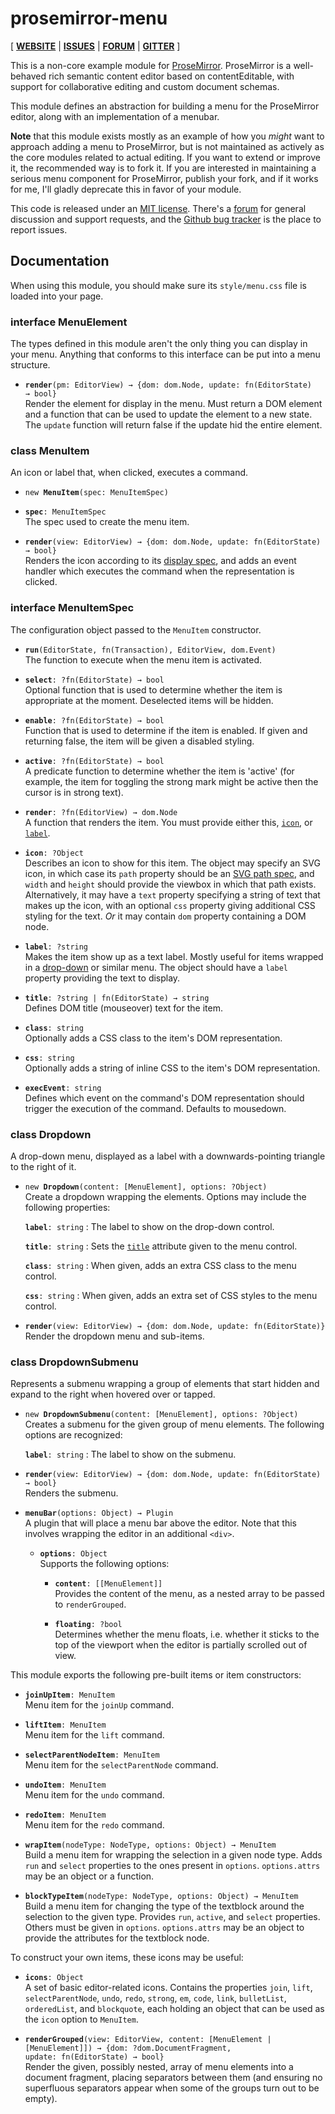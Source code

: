# prosemirror-menu

[ [**WEBSITE**](http://prosemirror.net) | [**ISSUES**](https://github.com/prosemirror/prosemirror-menu/issues) | [**FORUM**](https://discuss.prosemirror.net) | [**GITTER**](https://gitter.im/ProseMirror/prosemirror) ]

This is a non-core example module for [ProseMirror](http://prosemirror.net).
ProseMirror is a well-behaved rich semantic content editor based on
contentEditable, with support for collaborative editing and custom
document schemas.

This module defines an abstraction for building a menu for the
ProseMirror editor, along with an implementation of a menubar.

**Note** that this module exists mostly as an example of how you
_might_ want to approach adding a menu to ProseMirror, but is not
maintained as actively as the core modules related to actual editing.
If you want to extend or improve it, the recommended way is to fork
it. If you are interested in maintaining a serious menu component for
ProseMirror, publish your fork, and if it works for me, I'll gladly
deprecate this in favor of your module.

This code is released under an
[MIT license](https://github.com/prosemirror/prosemirror/tree/master/LICENSE).
There's a [forum](http://discuss.prosemirror.net) for general
discussion and support requests, and the
[Github bug tracker](https://github.com/prosemirror/prosemirror-menu/issues)
is the place to report issues.

## Documentation

When using this module, you should make sure its `style/menu.css` file
is loaded into your page.

### interface MenuElement

The types defined in this module aren't the only thing you can
display in your menu. Anything that conforms to this interface can
be put into a menu structure.

 * **`render`**`(pm: EditorView) → {dom: dom.Node, update: fn(EditorState) → bool}`\
   Render the element for display in the menu. Must return a DOM
   element and a function that can be used to update the element to
   a new state. The `update` function will return false if the
   update hid the entire element.

### class MenuItem

An icon or label that, when clicked, executes a command.

 * `new `**`MenuItem`**`(spec: MenuItemSpec)`

 * **`spec`**`: MenuItemSpec`\
   The spec used to create the menu item.

 * **`render`**`(view: EditorView) → {dom: dom.Node, update: fn(EditorState) → bool}`\
   Renders the icon according to its [display
   spec](#menu.MenuItemSpec.display), and adds an event handler which
   executes the command when the representation is clicked.

### interface MenuItemSpec

The configuration object passed to the `MenuItem` constructor.


 * **`run`**`(EditorState, fn(Transaction), EditorView, dom.Event)`\
   The function to execute when the menu item is activated.

 * **`select`**`: ?fn(EditorState) → bool`\
   Optional function that is used to determine whether the item is
   appropriate at the moment. Deselected items will be hidden.

 * **`enable`**`: ?fn(EditorState) → bool`\
   Function that is used to determine if the item is enabled. If
   given and returning false, the item will be given a disabled
   styling.

 * **`active`**`: ?fn(EditorState) → bool`\
   A predicate function to determine whether the item is 'active' (for
   example, the item for toggling the strong mark might be active then
   the cursor is in strong text).

 * **`render`**`: ?fn(EditorView) → dom.Node`\
   A function that renders the item. You must provide either this,
   [`icon`](#menu.MenuItemSpec.icon), or [`label`](#MenuItemSpec.label).

 * **`icon`**`: ?Object`\
   Describes an icon to show for this item. The object may specify
   an SVG icon, in which case its `path` property should be an [SVG
   path
   spec](https://developer.mozilla.org/en-US/docs/Web/SVG/Attribute/d),
   and `width` and `height` should provide the viewbox in which that
   path exists. Alternatively, it may have a `text` property
   specifying a string of text that makes up the icon, with an
   optional `css` property giving additional CSS styling for the
   text. _Or_ it may contain `dom` property containing a DOM node.

 * **`label`**`: ?string`\
   Makes the item show up as a text label. Mostly useful for items
   wrapped in a [drop-down](#menu.Dropdown) or similar menu. The object
   should have a `label` property providing the text to display.

 * **`title`**`: ?string | fn(EditorState) → string`\
   Defines DOM title (mouseover) text for the item.

 * **`class`**`: string`\
   Optionally adds a CSS class to the item's DOM representation.

 * **`css`**`: string`\
   Optionally adds a string of inline CSS to the item's DOM
   representation.

 * **`execEvent`**`: string`\
   Defines which event on the command's DOM representation should
   trigger the execution of the command. Defaults to mousedown.

### class Dropdown

A drop-down menu, displayed as a label with a downwards-pointing
triangle to the right of it.

 * `new `**`Dropdown`**`(content: [MenuElement], options: ?Object)`\
   Create a dropdown wrapping the elements. Options may include
   the following properties:

   **`label`**`: string`
     : The label to show on the drop-down control.

   **`title`**`: string`
     : Sets the
       [`title`](https://developer.mozilla.org/en-US/docs/Web/HTML/Global_attributes/title)
       attribute given to the menu control.

   **`class`**`: string`
     : When given, adds an extra CSS class to the menu control.

   **`css`**`: string`
     : When given, adds an extra set of CSS styles to the menu control.

 * **`render`**`(view: EditorView) → {dom: dom.Node, update: fn(EditorState)}`\
   Render the dropdown menu and sub-items.

### class DropdownSubmenu

Represents a submenu wrapping a group of elements that start
hidden and expand to the right when hovered over or tapped.

 * `new `**`DropdownSubmenu`**`(content: [MenuElement], options: ?Object)`\
   Creates a submenu for the given group of menu elements. The
   following options are recognized:

   **`label`**`: string`
     : The label to show on the submenu.

 * **`render`**`(view: EditorView) → {dom: dom.Node, update: fn(EditorState) → bool}`\
   Renders the submenu.

 * **`menuBar`**`(options: Object) → Plugin`\
   A plugin that will place a menu bar above the editor. Note that
   this involves wrapping the editor in an additional `<div>`.

    * **`options`**`: Object`\
      Supports the following options:

       * **`content`**`: [[MenuElement]]`\
         Provides the content of the menu, as a nested array to be
         passed to `renderGrouped`.

       * **`floating`**`: ?bool`\
         Determines whether the menu floats, i.e. whether it sticks to
         the top of the viewport when the editor is partially scrolled
         out of view.


This module exports the following pre-built items or item
constructors:

 * **`joinUpItem`**`: MenuItem`\
   Menu item for the `joinUp` command.

 * **`liftItem`**`: MenuItem`\
   Menu item for the `lift` command.

 * **`selectParentNodeItem`**`: MenuItem`\
   Menu item for the `selectParentNode` command.

 * **`undoItem`**`: MenuItem`\
   Menu item for the `undo` command.

 * **`redoItem`**`: MenuItem`\
   Menu item for the `redo` command.

 * **`wrapItem`**`(nodeType: NodeType, options: Object) → MenuItem`\
   Build a menu item for wrapping the selection in a given node type.
   Adds `run` and `select` properties to the ones present in
   `options`. `options.attrs` may be an object or a function.

 * **`blockTypeItem`**`(nodeType: NodeType, options: Object) → MenuItem`\
   Build a menu item for changing the type of the textblock around the
   selection to the given type. Provides `run`, `active`, and `select`
   properties. Others must be given in `options`. `options.attrs` may
   be an object to provide the attributes for the textblock node.


To construct your own items, these icons may be useful:

 * **`icons`**`: Object`\
   A set of basic editor-related icons. Contains the properties
   `join`, `lift`, `selectParentNode`, `undo`, `redo`, `strong`, `em`,
   `code`, `link`, `bulletList`, `orderedList`, and `blockquote`, each
   holding an object that can be used as the `icon` option to
   `MenuItem`.


 * **`renderGrouped`**`(view: EditorView, content: [MenuElement | [MenuElement]]) → {dom: ?dom.DocumentFragment, update: fn(EditorState) → bool}`\
   Render the given, possibly nested, array of menu elements into a
   document fragment, placing separators between them (and ensuring no
   superfluous separators appear when some of the groups turn out to
   be empty).
